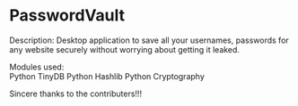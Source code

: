 # PasswordVault  

Description:  Desktop application to save all your usernames, passwords for any website securely without worrying about getting it leaked. 

Modules used:   
Python TinyDB
Python Hashlib 
Python Cryptography

Sincere thanks to the contributers!!!
